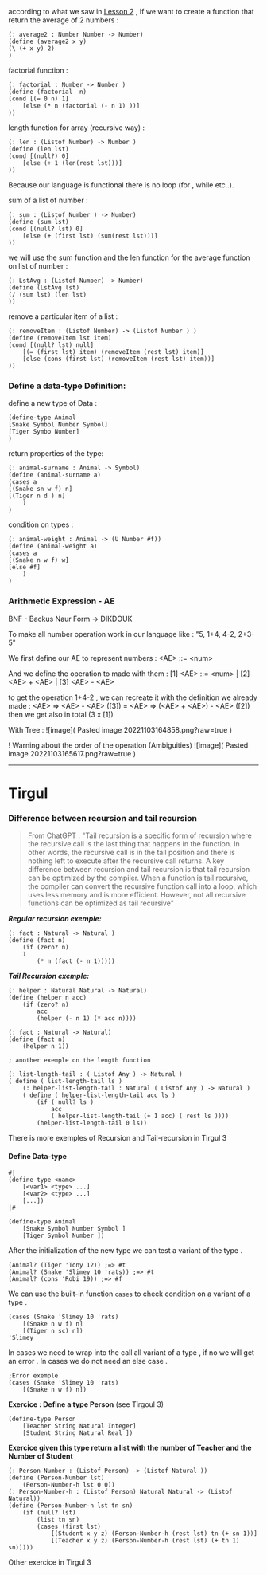 
according to what we saw in [Lesson 2](Lesson%203)  , If we want to create a function that return the average of 2 numbers :

```racket
(: average2 : Number Number -> Number)
(define (average2 x y)
(\ (+ x y) 2)
)
```


factorial function  :

```racket
(: factorial : Number -> Number )
(define (factorial  n)
(cond [(= 0 n) 1]
	[else (* n (factorial (- n 1) ))]
))
```

length function for array (recursive way) :

```racket
(: len : (Listof Number) -> Number )
(define (len lst)
(cond [(null?) 0]
	[else (+ 1 (len(rest lst)))]
))
```


Because our language is functional there is no loop (for , while etc..).

sum of a list of number :
```racket 
(: sum : (Listof Number ) -> Number)
(define (sum lst)
(cond [(null? lst) 0]
	[else (+ (first lst) (sum(rest lst)))]
))
```

we will use the sum function and the len function for the average function  on list of number :

```racket
(: LstAvg : (Listof Number) -> Number)
(define (LstAvg lst)
(/ (sum lst) (len lst)
))
```


remove a particular item of a list :

```racket
(: removeItem : (Listof Number) -> (Listof Number ) )
(define (removeItem lst item)
(cond [(null? lst) null]
	[(= (first lst) item) (removeItem (rest lst) item)]
	[else (cons (first lst) (removeItem (rest lst) item))]
))
```


### Define a data-type Definition:

define a new type of Data :

```racket
(define-type Animal
[Snake Symbol Number Symbol]
[Tiger Symbo Number]
)
```

return properties of the type:

```racket
(: animal-surname : Animal -> Symbol)
(define (animal-surname a)
(cases a
[(Snake sn w f) n]
[(Tiger n d ) n]
	)
)
```


condition on types :

```racket
(: animal-weight : Animal -> (U Number #f))
(define (animal-weight a)
(cases a
[(Snake n w f) w]
[else #f]
	)
)
```



### Arithmetic Expression - AE

BNF - Backus Naur Form -> DIKDOUK

To make all number operation  work in our language like :
"5, 1+4, 4-2, 2+3-5"

We first define our AE to represent numbers :
\<AE> ::= \<num>

And we define the operation to made with them :
\[1] \<AE> ::= \<num>  |
\[2] \<AE> + \<AE> |
\[3] \<AE> - \<AE>

to get the operation 1+4-2 , we can recreate it with the definition we already made :
\<AE> => \<AE> - \<AE> (\[3])
= \<AE> => (\<AE> + \<AE>) - \<AE>  (\[2])
then we get also in total (3 x  \[1])


With Tree : 
![image]( Pasted image 20221103164858.png?raw=true )


!  Warning about the order of  the operation  (Ambiguities)
![image]( Pasted image 20221103165617.png?raw=true )


---
# Tirgul 

### Difference between recursion and tail recursion
> From ChatGPT : "Tail recursion is a specific form of recursion where the recursive call is the last thing that happens in the function. In other words, the recursive call is in the tail position and there is nothing left to execute after the recursive call returns.
A key difference between recursion and tail recursion is that tail recursion can be optimized by the compiler. When a function is tail recursive, the compiler can convert the recursive function call into a loop, which uses less memory and is more efficient. However, not all recursive functions can be optimized as tail recursive"

***Regular recursion exemple:***
```racket
(: fact : Natural -> Natural )
(define (fact n)
	(if (zero? n)
	1
		(* n (fact (- n 1)))))
```

***Tail Recursion exemple:***
```racket
(: helper : Natural Natural -> Natural)
(define (helper n acc)
	(if (zero? n)
		acc
		(helper (- n 1) (* acc n))))

(: fact : Natural -> Natural)
(define (fact n)
	(helper n 1))

; another exemple on the length function 

(: list-length-tail : ( Listof Any ) -> Natural )
( define ( list-length-tail ls )
	(: helper-list-length-tail : Natural ( Listof Any ) -> Natural )
	( define ( helper-list-length-tail acc ls )
		(if ( null? ls )
			acc
			( helper-list-length-tail (+ 1 acc) ( rest ls ))))
		(helper-list-length-tail 0 ls))
```

There is more exemples of Recursion and Tail-recursion in Tirgul 3

#### Define Data-type 

```racket
#|
(define-type <name>
	[<var1> <type> ...]
	[<var2> <type> ...]
	[...])
|#

(define-type Animal 
	[Snake Symbol Number Symbol ]
	[Tiger Symbol Number ])
```

After the initialization of the new type we can test a variant of the type .
```racket
(Animal? (Tiger 'Tony 12)) ;=> #t
(Animal? (Snake 'Slimey 10 'rats)) ;=> #t
(Animal? (cons 'Robi 19)) ;=> #f

```

We can use the built-in function `cases` to check condition on a variant of a type .
```racket
(cases (Snake 'Slimey 10 'rats) 
	[(Snake n w f) n] 
	[(Tiger n sc) n]) 
'Slimey
```

In cases we need to wrap into the call all variant of a type , if no we will get an error .
In cases we do not need an else case .

```racket
;Error exemple 
(cases (Snake 'Slimey 10 'rats)
	[(Snake n w f) n]) 
```


**Exercice : Define a type Person** (see Tirgoul 3)
```racket
(define-type Person 
	[Teacher String Natural Integer]
	[Student String Natural Real ])

```

**Exercice given this type return a list with the number of Teacher and the Number of Student** 
```racket
(: Person-Number : (Listof Person) -> (Listof Natural ))
(define (Person-Number lst)
	(Person-Number-h lst 0 0))
(: Person-Number-h : (Listof Person) Natural Natural -> (Listof Natural))
(define (Person-Number-h lst tn sn)
	(if (null? lst)
		(list tn sn)
		(cases (first lst)
			[(Student x y z) (Person-Number-h (rest lst) tn (+ sn 1))]
			[(Teacher x y z) (Person-Number-h (rest lst) (+ tn 1) sn)])))
```

Other exercice in Tirgul 3
